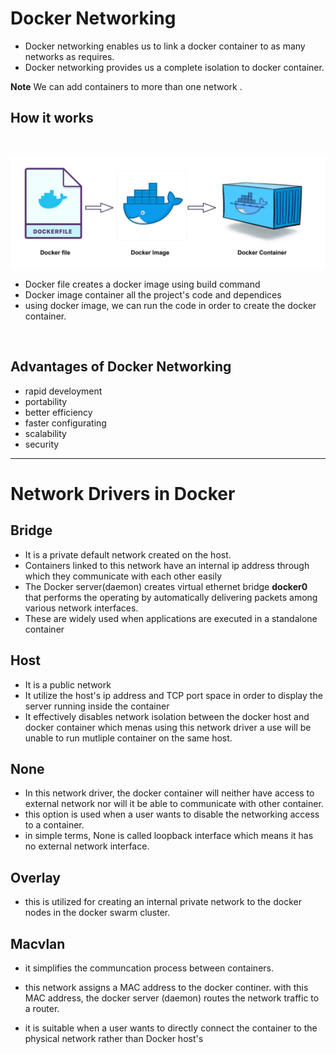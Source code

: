 # Docker Networking 

- Docker networking enables us to link a docker container to as many networks as requires.
- Docker networking provides us a complete isolation to docker container.</br>

**Note** We can add containers to more than one network .</br>

## How it works
</br>

![Docker-image-container](/images/docker-image-life-cycle.png)

- Docker file creates a docker image using build command
- Docker image container all the project's code and dependices
- using docker image, we can run the code in order to create the docker container.
</br>

## Advantages of Docker Networking

- rapid develoyment 
- portability 
- better efficiency
- faster configurating 
- scalability 
- security
---


# Network Drivers in Docker 

## Bridge
- It is a private default network created on the host.
- Containers linked to this network  have an internal ip address through which they communicate with each other easily
- The Docker server(daemon) creates virtual ethernet bridge **docker0** that performs the operating by automatically delivering packets among various network interfaces.
- These are widely used when applications are executed in a standalone container

## Host
- It is a public network 
- It utilize the host's ip address and TCP port space in order to display the server running inside the container
- It effectively disables network isolation between the docker host and docker container which menas using this network driver a use will be unable to run mutliple container on the same host.

## None
-  In this network driver, the docker container will neither have access to external network nor will it be able to communicate with other container.
- this option is used when a user wants to disable the networking access to a container.
- in simple terms, None is called loopback interface which means it has no external network interface.

## Overlay

- this is utilized for creating an internal private network to the docker nodes in the docker swarm cluster.

## Macvlan

-  it simplifies the communcation process between containers.

- this network assigns a MAC address to the docker continer. with this MAC address, the docker server (daemon) routes the network traffic to a router.
- it is suitable when a user wants to directly connect the container to the physical network rather than Docker host's